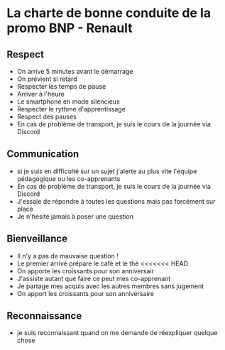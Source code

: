 # La charte de bonne conduite de la promo BNP - Renault

## Respect

- On arrive 5 minutes avant le démarrage
- On prévient si retard
- Respecter les temps de pause
- Arriver à l'heure
- Le smartphone en mode silencieux
- Respecter le rythme d'apprentissage
- Respect des pauses
- En cas de problème de transport, je suis le cours de la journée via Discord


## Communication

- si je suis en difficulté sur un sujet j'alerte au plus vite l'équipe pédagogique ou les co-apprenants
- En cas de problème de transport, je suis le cours de la journée via Discord
- J'essaie de répondre à toutes les questions mais pas forcément sur place
- Je n'hesite jamais à poser une question


## Bienveillance

- Il n'y a pas de mauvaise question !
- Le premier arrivé prépare le café et le thé
<<<<<<< HEAD
- On apporte les croissants pour son anniversair
- J'assiste autant que faire ce peut mes co-apprenant
- Je partage mes acquis avec les autres membres sans jugement 
- On apport les croissants pour son anniversaire
 
## Reconnaissance

- je suis reconnaissant quand on me demande de réexpliquer quelque chose

